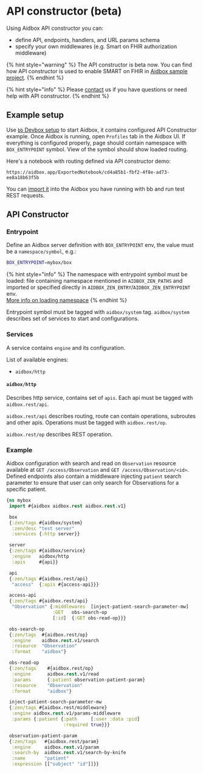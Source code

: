 # API constructor (beta)

Using Aidbox API constructor you can:

* define API, endpoints, handlers, and URL params schema&#x20;
* specify your own middlewares (e.g. Smart on FHIR authorization middleware)

{% hint style="warning" %}
The API constructor is beta now. You can find how API constructor is used to enable SMART on FHIR in [Aidbox sample project](https://github.com/Aidbox/aidbox-project-samples#smart-on-fhir-aidbox-installation).
{% endhint %}

{% hint style="info" %}
Please [contact](../contact-us.md) us if you have questions or need help with API constructor.
{% endhint %}

## Example setup

Use [`bb` Devbox setup](../getting-started/installation/devbox-with-bb.md) to start Aidbox, it contains configured API Constructor example. Once Aidbox is running, open `Profiles` tab in the Aidbox UI. If everything is configured properly, page should contain namespace with `BOX_ENTRYPOINT` symbol. View of the symbol should show loaded routing.

Here's a notebook with routing defined via API constructor demo:&#x20;

```
https://aidbox.app/ExportedNotebook/cd4a85b1-fbf2-4f8e-ad73-ee8a18b63f5b 
```

You can [import it](https://web.telegram.org/o/-LHqtKitlMYF2y7QBlXS/s/-LHqtKiuedlcKJLm337\_/\~/changes/gsp3ApDuLk8tbTr5YTKj/aidbox-ui/notebooks#import-a-notebook) into the Aidbox you have running with bb and run test REST requests.

## API Constructor

### Entrypoint

Define an Aidbox server definition with `BOX_ENTRYPOINT` env, the value must be a `namespace/symbol`, e.g.:

```bash
BOX_ENTRYPOINT=mybox/box
```

{% hint style="info" %}
The namespace with entrypoint symbol must be loaded: file containing namespace mentioned in `AIDBOX_ZEN_PATHS` and imported or specified directly in `AIDBOX_ZEN_ENTRY`/`AIDBOX_ZEN_ENTRYPOINT` env.\
[More info on loading namespace](aidbox-zen-lang-project.md)
{% endhint %}

Entrypoint symbol must be tagged with `aidbox/system` tag. `aidbox/system` describes set of services to start and configurations.

### Services

A service contains `engine` and its configuration.

List of available engines:

* `aidbox/http`

#### `aidbox/http`

Describes http service, contains set of `apis`. Each api must be tagged with `aidbox.rest/api`.

`aidbox.rest/api` describes routing, route can contain operations, subroutes and other apis. Operations must be tagged with `aidbox.rest/op`.

`aidbox.rest/op` describes REST operation.

### Example

Aidbox configuration with search and read on `Observation` resource available at `GET /access/Observation` and `GET /access/Observation/<id>`. Defined endpoints also contain a middleware injecting `patient` search parameter to ensure that user can only search for Observations for a specific patient.

```clojure
{ns mybox
 import #{aidbox aidbox.rest aidbox.rest.v1}

 box
 {:zen/tags #{aidbox/system}
  :zen/desc "test server"
  :services {:http server}}

 server
 {:zen/tags #{aidbox/service}
  :engine   aidbox/http
  :apis     #{api}}

 api
 {:zen/tags #{aidbox.rest/api}
  "access"  {:apis #{access-api}}}

 access-api
 {:zen/tags #{aidbox.rest/api}
  "Observation" {:middlewares  [inject-patient-search-parameter-mw]
                 :GET   obs-search-op
                 [:id]  {:GET obs-read-op}}}

 obs-search-op
 {:zen/tags  #{aidbox.rest/op}
  :engine    aidbox.rest.v1/search
  :resource  "Observation"
  :format    "aidbox"}

 obs-read-op
 {:zen/tags    #{aidbox.rest/op}
  :engine      aidbox.rest.v1/read
  :params      {:patient observation-patient-param}
  :resource    "Observation"
  :format      "aidbox"}

 inject-patient-search-parameter-mw
 {:zen/tags #{aidbox.rest/middleware}
  :engine aidbox.rest.v1/params-middleware
  :params {:patient {:path     [:user :data :pid]
                     :required true}}}

 observation-patient-param
 {:zen/tags   #{aidbox.rest/param}
  :engine     aidbox.rest.v1/param
  :search-by  aidbox.rest.v1/search-by-knife
  :name       "patient"
  :expression [["subject" "id"]]}}
```

